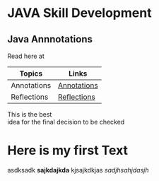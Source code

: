 # JAVA Skill Development

## Java Annnotations

Read here at 

|Topics         | Links     |
|---------------|-----------|
|Annotations    |[Annotations](https://docs.oracle.com/javase/tutorial/java/annotations/)|
|Reflections    |[Reflections](https://docs.oracle.com/javase/tutorial/reflect/)|

This is the best<br> idea for the final decision to be checked
<H1> Here is my first Text</H1> asdksadk <b>sajkdajkda</b> kjsajkdkjas <i>sadjhsahjdasjh<i>
